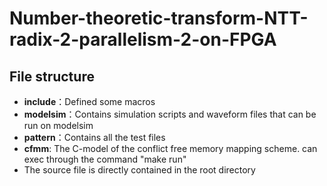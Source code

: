 # Number-theoretic-transform-NTT-radix-2-parallelism-2-on-FPGA

## File structure

+ **include**：Defined some macros
+ **modelsim**：Contains simulation scripts and waveform files that can be run on modelsim
+ **pattern**：Contains all the test files
+ **cfmm**: The C-model of the conflict free memory mapping scheme. can exec through the command "make run" 
+ The source file is directly contained in the root directory

